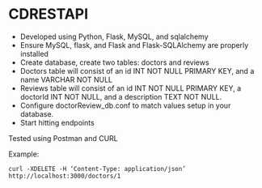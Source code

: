 # CDRESTAPI

- Developed using Python, Flask, MySQL, and sqlalchemy
- Ensure MySQL, flask, and Flask and Flask-SQLAlchemy are properly installed
- Create database, create two tables: doctors and reviews
- Doctors table will consist of an id INT NOT NULL PRIMARY KEY, and a name VARCHAR NOT NULL
- Reviews table will consist of an id INT NOT NULL PRIMARY KEY, a doctorId INT NOT NULL, and a description TEXT NOT NULL.
- Configure doctorReview_db.conf to match values setup in your database.
- Start hitting endpoints

Tested using Postman and CURL

Example:

```
curl -XDELETE -H ‘Content-Type: application/json’  http://localhost:3000/doctors/1
```
